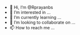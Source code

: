 - 👋 Hi, I’m @Rprayanbs
- 👀 I’m interested in ...
- 🌱 I’m currently learning ...
- 💞️ I’m looking to collaborate on ...
- 📫 How to reach me ...

<!---
Rprayanbs/Rprayanbs is a ✨ special ✨ repository because its `README.md` (this file) appears on your GitHub profile.
You can click the Preview link to take a look at your changes.
--->
